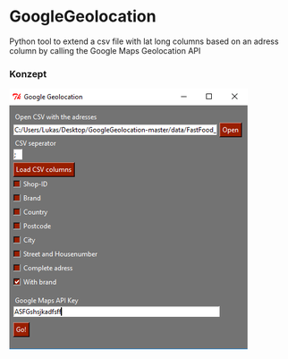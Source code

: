 # GoogleGeolocation

Python tool to extend a csv file with lat long columns based on an adress column by calling the Google Maps Geolocation API

### Konzept
![Alt Text](https://github.com/lukasalexanderweber/GoogleGeolocation/blob/master/img/GUI.png)


